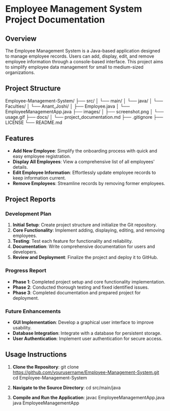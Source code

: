 # Employee Management System Project Documentation

## Overview
The Employee Management System is a Java-based application designed to manage employee records. Users can add, display, edit, and remove employee information through a console-based interface. This project aims to simplify employee data management for small to medium-sized organizations.

## Project Structure
Employee-Management-System/
├── src/
│ └── main/
│ └── java/
│ └── Faculties/
│ └── Anant_Joshi/
│ ├── Employee.java
│ └── EmployeeManagementApp.java
├── images/
│ ├── screenshot.png
│ └── usage.gif
├── docs/
│ └── project_documentation.md
├── .gitignore
├── LICENSE
└── README.md

## Features
- **Add New Employee**: Simplify the onboarding process with quick and easy employee registration.
- **Display All Employees**: View a comprehensive list of all employees' details.
- **Edit Employee Information**: Effortlessly update employee records to keep information current.
- **Remove Employees**: Streamline records by removing former employees.

## Project Reports
### Development Plan
1. **Initial Setup**: Create project structure and initialize the Git repository.
2. **Core Functionality**: Implement adding, displaying, editing, and removing employees.
3. **Testing**: Test each feature for functionality and reliability.
4. **Documentation**: Write comprehensive documentation for users and developers.
5. **Review and Deployment**: Finalize the project and deploy it to GitHub.

### Progress Report
- **Phase 1**: Completed project setup and core functionality implementation.
- **Phase 2**: Conducted thorough testing and fixed identified issues.
- **Phase 3**: Completed documentation and prepared project for deployment.

### Future Enhancements
- **GUI Implementation**: Develop a graphical user interface to improve usability.
- **Database Integration**: Integrate with a database for persistent storage.
- **User Authentication**: Implement user authentication for secure access.

## Usage Instructions
1. **Clone the Repository**:
   git clone https://github.com/yourusername/Employee-Management-System.git
   cd Employee-Management-System

2. **Navigate to the Source Directory**:
   cd src/main/java

3. **Compile and Run the Application**:
   javac EmployeeManagementApp.java
   java EmployeeManagementApp
